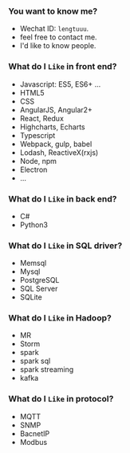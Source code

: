 ### You want to know me?

* Wechat ID: `lengtuuu`.
* feel free to contact me. 
* I'd like to know people.

### What do I `Like` in front end?

* Javascript: ES5, ES6+ ...
* HTML5
* CSS
* AngularJS, Angular2+
* React, Redux
* Highcharts, Echarts
* Typescript
* Webpack, gulp, babel
* Lodash, ReactiveX(rxjs)
* Node, npm
* Electron
* ...

### What do I `Like` in back end?

* C#
* Python3

### What do I `Like` in SQL driver?

* Memsql
* Mysql
* PostgreSQL
* SQL Server
* SQLite

### What do I `Like` in Hadoop?

* MR
* Storm
* spark 
* spark sql
* spark streaming
* kafka

### What do I `Like` in protocol?

* MQTT
* SNMP
* BacnetIP
* Modbus

